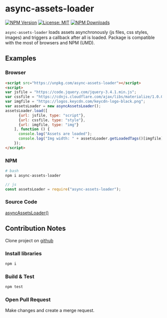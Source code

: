 # async-assets-loader
[![NPM Version](https://img.shields.io/npm/v/async-assets-loader.svg?style=flat-square)](https://www.npmjs.com/package/async-assets-loader)
[![License: MIT](https://img.shields.io/badge/License-MIT-yellow.svg?style=flat-square)](LICENSE)
[![NPM Downloads](https://img.shields.io/npm/dt/async-assets-loader.svg?style=flat-square)](https://www.npmjs.com/package/async-assets-loader)

`async-assets-loader` 
loads assets asynchronously (js files, css styles, images) and triggers a callback after all is loaded.
Package is compatible with the most of browsers and NPM (UMD). 

## Examples

### Browser
```html
<script src="https://unpkg.com/async-assets-loader"></script>
<script>
var jsfile = "https://code.jquery.com/jquery-3.4.1.min.js";
var cssfile = "https://cdnjs.cloudflare.com/ajax/libs/materialize/1.0.0/css/materialize.min.css";
var imgfile = "https://logos.keycdn.com/keycdn-logo-black.png";
var assetsLoader = new asyncAssetsLoader();
assetsLoader.load([
      {url: jsfile, type: "script"},
      {url: cssfile, type: "style"},
      {url: imgfile, type: "img"}
    ], function () {
      console.log("Assets are loaded");
      console.log("Img width: " + assetsLoader.getLoadedTags()[imgfile].width);
    });
</script>
```

### NPM
```bash
# bash
npm i async-assets-loader
```

```js
// js
const assetsLoader = require("async-assets-loader");
```

### Source Code
[asyncAssetsLoader()](https://github.com/vbabak/async-assets-loader/blob/master/src/index.js)

## Contribution Notes
Clone project on [github](https://github.com/vbabak/async-assets-loader)
### Install libraries
```bash
npm i
```

### Build & Test
```bash
npm test
```

### Open Pull Request
Make changes and create a merge request.
